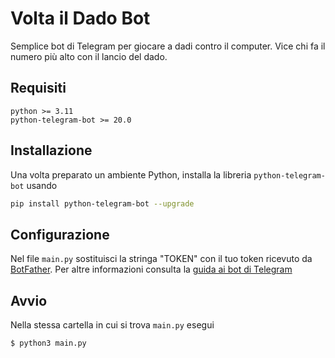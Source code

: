 # Volta il Dado Bot
Semplice bot di Telegram per giocare a dadi contro il computer.
Vice chi fa il numero più alto con il lancio del dado.

## Requisiti
```
python >= 3.11
python-telegram-bot >= 20.0
```

## Installazione
Una volta preparato un ambiente Python, installa la libreria `python-telegram-bot` usando
```bash
pip install python-telegram-bot --upgrade
```

## Configurazione
Nel file `main.py` sostituisci la stringa "TOKEN" con il tuo token ricevuto da [BotFather](https://t.me/BotFather).
Per altre informazioni consulta la [guida ai bot di Telegram](https://core.telegram.org/api#bot-api)

## Avvio
Nella stessa cartella in cui si trova `main.py` esegui
```bash
$ python3 main.py
```
